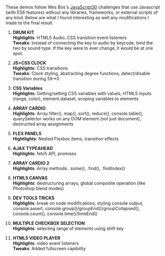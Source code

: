 These demos follow Wes Bos's [JavaScript30](http://www.javascript30.com) challenges that use Javascript (with ES6 features) without any libraries, frameworks, or external scripts of any kind. Below are what I found interesting as well any modifications I made to the final result.

1. **DRUM KIT**  
    **Highlights**: HTML5 Audio, CSS transition event listeners  
    **Tweaks**: Instead of connecting the key to audio by keycode, bind the two by sound type. If the key were to ever change, it would be at one spot.  

2. **JS+CSS CLOCK**  
    **Highlights**: CSS transitions  
    **Tweaks**: Clock styling, abstracting degree functions, detect/disable transition during 59->0 

3. **CSS Variables**  
    **Highlights**: Getting/setting CSS variables with values, HTML5 inputs (range, color), element.dataset, scoping variables to elements

4. **ARRAY CARDIO**  
    **Highlights**: Array filter(), map(), sort(), reduce(), console.table(), querySelector works on any DOM element (not just document), destructed array assignments
    
5. **FLEX PANELS**  
    **Hightlights**: Nested Flexbox items, transition effects

6. **AJAX TYPEAHEAD**  
    **Highlights**: fetch API, promises

7. **ARRAY CARDIO 2**  
    **Highlights**: Array methods: .some(), .find(), .findIndex()

8. **HTML5 CANVAS**  
    **Highlights**: destructuring arrays, global composite operation (like Photoshop blend modes)

9. **DEV TOOLS TRICKS**  
    **Highlights**: break on node modifications, styling console output, console.assert, console.group()/groupEnd()/groupCollapsed(), console.count(), console.time()/timeEnd()

10. **MULTIPLE CHECKBOX SELECTION**  
    **Highlights**: selecting range of elements using shift key

11. **HTML5 VIDEO PLAYER**  
    **Highlights**: video event listeners  
    **Tweaks**: Added fullscreen capibility
